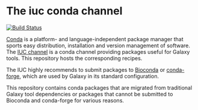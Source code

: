 # The iuc conda channel

[![Build Status](https://travis-ci.org/galaxyproject/conda-iuc.svg?branch=master)](https://travis-ci.org/galaxyproject/conda-iuc)

[Conda](https://conda.io/) is a platform- and language-independent package
manager that sports easy distribution, installation and version management of
software.  The [IUC channel](https://anaconda.org/iuc) is a conda
channel providing packages useful for Galaxy tools.  This repository hosts the
corresponding recipes.

The IUC highly recommends to submit packages to [Bioconda](https://bioconda.github.io/) or [conda-forge](https://conda-forge.org/), which are used by Galaxy in its standard configuration.

This repository contains conda packages that are migrated from traditional Galaxy tool dependencies or
packages that cannot be submitted to Bioconda and conda-forge for various reasons.
